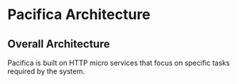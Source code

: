 # Pacifica Architecture

## Overall Architecture

Pacifica is built on HTTP micro services that focus on specific tasks
required by the system.
